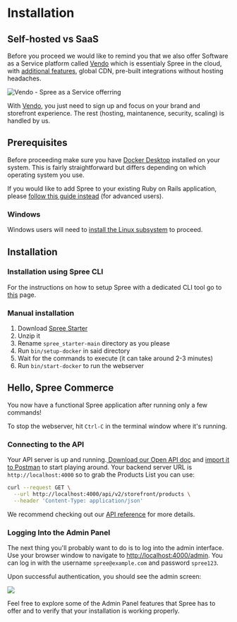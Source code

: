 # Installation

## Self-hosted vs SaaS

Before you proceed we would like to remind you that we also offer Software as a Service platform called [Vendo](https://getvendo.com/?utm\_source=spree\_docs) which is essentialy Spree in the cloud, with [additional features](https://spreecommerce.org/spree-as-a-service/), global CDN, pre-built integrations without hosting headaches.&#x20;

![Vendo - Spree as a Service offerring](https://uploads-ssl.webflow.com/6230c485f2c32ea1b0daa438/62386b96518cdcbe111f134a\_OG%20Image%20\(2\).png)

With [Vendo](https://getvendo.com/?utm\_source=spree\_docs), you just need to sign up and focus on your brand and storefront experience. The rest (hosting, maintanence, security, scaling) is handled by us.

## Prerequisites

Before proceeding make sure you have [Docker Desktop](https://docs.docker.com/get-docker/) installed on your system. This is fairly straightforward but differs depending on which operating system you use.

If you would like to add Spree to your existing Ruby on Rails application, please [follow this guide instead](../advanced/existing\_app\_tutorial.md) (for advanced users).

### Windows

Windows users will need to [install the Linux subsystem](https://docs.microsoft.com/en-us/windows/wsl/install-win10) to proceed.

## Installation

### Installation using Spree CLI

For the instructions on how to setup Spree with a dedicated CLI tool go to [this](spree-cli.md) page.

### Manual installation

1. Download [Spree Starter](https://github.com/spree/spree\_starter/archive/main.zip)
2. Unzip it
3. Rename `spree_starter-main` directory as you please
4. Run `bin/setup-docker` in said directory
5. Wait for the commands to execute (it can take around 2-3 minutes)
6. Run `bin/start-docker` to run the webserver

## Hello, Spree Commerce

You now have a functional Spree application after running only a few commands!

To stop the webserver, hit `Ctrl-C` in the terminal window where it's running.&#x20;

### Connecting to the API

Your API server is up and running.[ Download our Open API doc](https://raw.githubusercontent.com/spree/spree/master/api/docs/v2/storefront/index.yaml) and [import it to Postman](https://learning.postman.com/docs/integrations/available-integrations/working-with-openAPI/) to start playing around. Your backend server URL is `http://localhost:4000` so to grab the Products List you can use:

```bash
curl --request GET \
  --url http://localhost:4000/api/v2/storefront/products \
  --header 'Content-Type: application/json'
```

We recommend checking out our [API reference](https://api.spreecommerce.org/) for more details.

### Logging Into the Admin Panel

The next thing you'll probably want to do is to log into the admin interface. Use your browser window to navigate to [http://localhost:4000/admin](http://localhost:4000/admin). You can log in with the username `spree@example.com` and password `spree123`.

Upon successful authentication, you should see the admin screen:

![](../.gitbook/assets/admin\_panel\_978-2x.jpg)

Feel free to explore some of the Admin Panel features that Spree has to offer and to verify that your installation is working properly.
